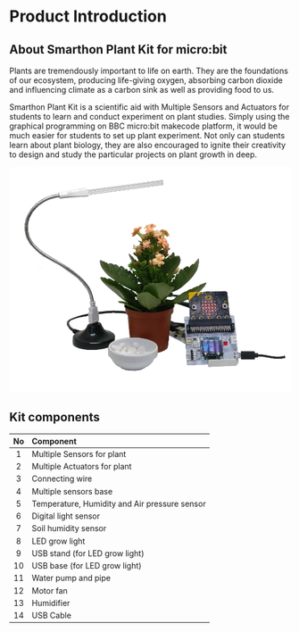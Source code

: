 # Product Introduction

## About Smarthon Plant Kit for micro:bit
Plants are tremendously important to life on earth. They are the foundations of our ecosystem, producing life-giving oxygen, absorbing carbon dioxide and influencing climate as a carbon sink as well as providing food to us. 

Smarthon Plant Kit is a scientific aid with Multiple Sensors and Actuators for students to learn and conduct experiment on plant studies. Simply using the graphical programming on BBC micro:bit makecode platform, it would be much easier for students to set up plant experiment. Not only can students learn about plant biology, they are also encouraged to ignite their creativity to design and study the particular projects on plant growth in deep. 

![pic](images/01Smartplant.png)

## Kit components

No | Component
:-: | :--
1|Multiple Sensors for plant
2|Multiple Actuators for plant
3|Connecting wire
4|Multiple sensors base
5|Temperature, Humidity and Air pressure sensor
6|Digital light sensor
7|Soil humidity sensor
8|LED grow light
9|USB stand (for LED grow light)
10|USB base (for LED grow light)
11|Water pump and pipe
12|Motor fan
13|Humidifier
14|USB Cable